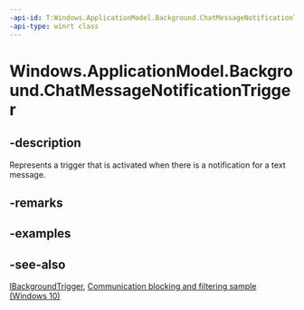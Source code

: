 ```yaml
---
-api-id: T:Windows.ApplicationModel.Background.ChatMessageNotificationTrigger
-api-type: winrt class
---
```


<!-- Class syntax.
public class ChatMessageNotificationTrigger : Windows.ApplicationModel.Background.IBackgroundTrigger, Windows.ApplicationModel.Background.IChatMessageNotificationTrigger
-->

# Windows.ApplicationModel.Background.ChatMessageNotificationTrigger

## -description

Represents a trigger that is activated when there is a notification for a text message.

## -remarks

## -examples

## -see-also

[IBackgroundTrigger](ibackgroundtrigger.md), [Communication blocking and filtering sample (Windows 10)](http://go.microsoft.com/fwlink/p/?LinkId=624164)